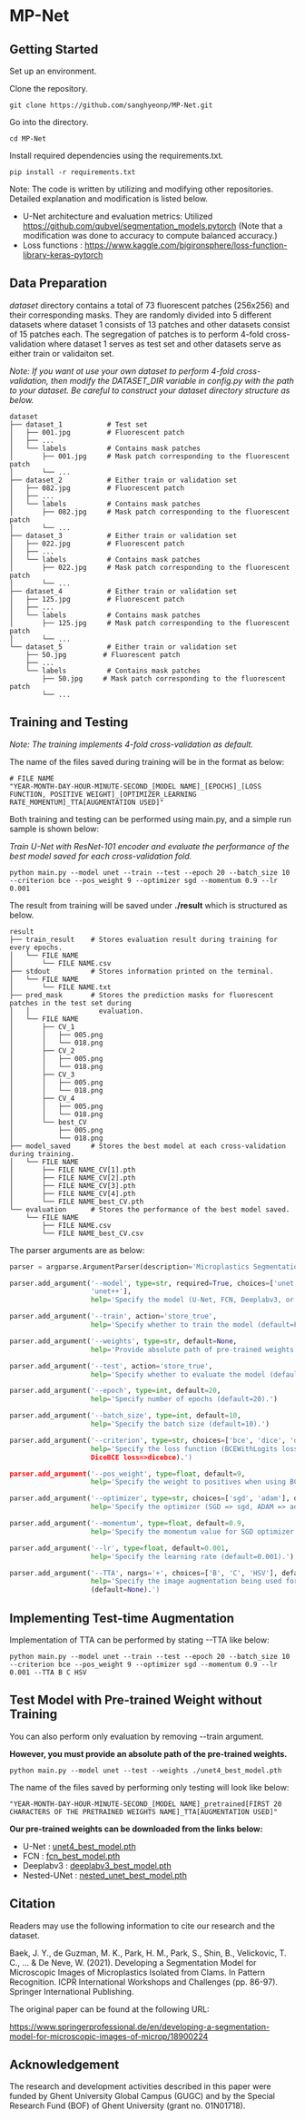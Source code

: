 # MP-Net

## Getting Started
Set up an environment.

Clone the repository.
```shell
git clone https://github.com/sanghyeonp/MP-Net.git
```

Go into the directory.
```shell
cd MP-Net
```

Install required dependencies using the requirements.txt.
```shell
pip install -r requirements.txt
```

Note: The code is written by utilizing and modifying other repositories. Detailed explanation and modification is listed below.

* U-Net architecture and evaluation metrics: Utilized https://github.com/qubvel/segmentation_models.pytorch (Note that a modification was done to accuracy to compute balanced accuracy.)
* Loss functions : https://www.kaggle.com/bigironsphere/loss-function-library-keras-pytorch


## Data Preparation
*dataset* directory contains a total of 73 fluorescent patches (256x256) and their corresponding masks. They are randomly divided into 5 different datasets where dataset 1 consists of 13 patches and other datasets consist of 15 patches each. The segregation of patches is to perform 4-fold cross-validation where dataset 1 serves as test set and other datasets serve as either train or validaiton set.

*Note: If you want ot use your own dataset to perform 4-fold cross-validation, then modify the DATASET_DIR variable in config.py with the path to your dataset. Be careful to construct your dataset directory structure as below.*

```tree
dataset
├── dataset_1           # Test set
│   ├── 001.jpg         # Fluorescent patch
│   ├── ...
│   └── labels          # Contains mask patches
│       ├── 001.jpg     # Mask patch corresponding to the fluorescent patch
│       └── ...
├── dataset_2           # Either train or validation set
│   ├── 082.jpg         # Fluorescent patch
│   ├── ...
│   └── labels          # Contains mask patches
│       ├── 082.jpg     # Mask patch corresponding to the fluorescent patch
│       └── ...
├── dataset_3           # Either train or validation set
│   ├── 022.jpg         # Fluorescent patch
│   ├── ...
│   └── labels          # Contains mask patches
│       ├── 022.jpg     # Mask patch corresponding to the fluorescent patch
│       └── ...
├── dataset_4           # Either train or validation set
│   ├── 125.jpg         # Fluorescent patch
│   ├── ...
│   └── labels          # Contains mask patches
│       ├── 125.jpg     # Mask patch corresponding to the fluorescent patch
│       └── ...
└── dataset_5           # Either train or validation set
    ├── 50.jpg         # Fluorescent patch
    ├── ...
    └── labels          # Contains mask patches
        ├── 50.jpg     # Mask patch corresponding to the fluorescent patch
        └── ...

```

## Training and Testing

*Note: The training implements 4-fold cross-validation as default.*

The name of the files saved during training will be in the format as below: 

```
# FILE NAME
"YEAR-MONTH-DAY-HOUR-MINUTE-SECOND_[MODEL NAME]_[EPOCHS]_[LOSS FUNCTION, POSITIVE WEIGHT]_[OPTIMIZER_LEARNING RATE_MOMENTUM]_TTA[AUGMENTATION USED]"
```

Both training and testing can be performed using main.py, and a simple run sample is shown below:

*Train U-Net with ResNet-101 encoder and evaluate the performance of the best model saved for each cross-validation fold.*


```shell 
python main.py --model unet --train --test --epoch 20 --batch_size 10 --criterion bce --pos_weight 9 --optimizer sgd --momentum 0.9 --lr 0.001
```

The result from training will be saved under **./result** which is structured as below.

```tree
result
├── train_result    # Stores evaluation result during training for every epochs.
│   └── FILE NAME
│       └── FILE NAME.csv
├── stdout          # Stores information printed on the terminal.
│   └── FILE NAME
│       └── FILE NAME.txt
├── pred_mask       # Stores the prediction masks for fluorescent patches in the test set during 
│   │                 evaluation.
│   └── FILE NAME
│       ├── CV_1
│       │   ├── 005.png
│       │   └── 018.png
│       ├── CV_2
│       │   ├── 005.png
│       │   └── 018.png
│       ├── CV_3
│       │   ├── 005.png
│       │   └── 018.png
│       ├── CV_4
│       │   ├── 005.png
│       │   └── 018.png
│       └── best_CV
│           ├── 005.png
│           └── 018.png
├── model_saved     # Stores the best model at each cross-validation during training.
│   └── FILE NAME
│       ├── FILE NAME_CV[1].pth
│       ├── FILE NAME_CV[2].pth
│       ├── FILE NAME_CV[3].pth
│       ├── FILE NAME_CV[4].pth
│       └── FILE NAME_best_CV.pth
└── evaluation      # Stores the performance of the best model saved.
    └── FILE NAME
        ├── FILE NAME.csv
        └── FILE NAME_best_CV.csv

```

The parser arguments are as below:

```python
parser = argparse.ArgumentParser(description='Microplastics Segmentation')

parser.add_argument('--model', type=str, required=True, choices=['unet', 'fcn', 'deeplabv3',    
                    'unet++'], 
                    help='Specify the model (U-Net, FCN, Deeplabv3, or U-Net++).')

parser.add_argument('--train', action='store_true',
                    help='Specify whether to train the model (default=False).')

parser.add_argument('--weights', type=str, default=None,
                    help='Provide absolute path of pre-trained weights (default=None).')

parser.add_argument('--test', action='store_true',
                    help='Specify whether to evaluate the model (default=False).')

parser.add_argument('--epoch', type=int, default=20,
                    help='Specify number of epochs (default=20).')

parser.add_argument('--batch_size', type=int, default=10,
                    help='Specify the batch size (default=10).')

parser.add_argument('--criterion', type=str, choices=['bce', 'dice', 'dicebce'], default='dice', 
                    help='Specify the loss function (BCEWithLogits loss => bce, SoftDice loss => dice,
                    DiceBCE loss=>dicebce).')

parser.add_argument('--pos_weight', type=float, default=9, 
                    help='Specify the weight to positives when using BCEWithLogits loss. (default=9)')

parser.add_argument('--optimizer', type=str, choices=['sgd', 'adam'], default='sgd', 
                    help='Specify the optimizer (SGD => sgd, ADAM => adam).')

parser.add_argument('--momentum', type=float, default=0.9,
                    help='Specify the momentum value for SGD optimizer (default=0.9).')

parser.add_argument('--lr', type=float, default=0.001,
                    help='Specify the learning rate (default=0.001).')

parser.add_argument('--TTA', nargs='+', choices=['B', 'C', 'HSV'], default=None,
                    help='Specify the image augmentation being used for test-time augmentation 
                    (default=None).')
```


## Implementing Test-time Augmentation

Implementation of TTA can be performed by stating --TTA like below:

```shell
python main.py --model unet --train --test --epoch 20 --batch_size 10 --criterion bce --pos_weight 9 --optimizer sgd --momentum 0.9 --lr 0.001 --TTA B C HSV
```

## Test Model with Pre-trained Weight without Training

You can also perform only evaluation by removing --train argument. 

**However, you must provide an absolute path of the pre-trained weights.**

```shell
python main.py --model unet --test --weights ./unet4_best_model.pth
```

The name of the files saved by performing only testing will look like below: 

```
"YEAR-MONTH-DAY-HOUR-MINUTE-SECOND_[MODEL NAME]_pretrained[FIRST 20 CHARACTERS OF THE PRETRAINED WEIGHTS NAME]_TTA[AUGMENTATION USED]"
```

**Our pre-trained weights can be downloaded from the links below:**

* U-Net : [unet4_best_model.pth](https://drive.google.com/file/d/1wG1WYUtJ49oS0JYVET-33aYvShEKotjf/view?usp=sharing)
* FCN : [fcn_best_model.pth](https://drive.google.com/file/d/1SFhc1G6H0rXEkOXz7q3GM5HBizfr961T/view?usp=sharing)
* Deeplabv3 : [deeplabv3_best_model.pth](https://drive.google.com/file/d/1fbCICTgLOc57z5ETe4Fc6slEBZT9VbiY/view?usp=sharing)
* Nested-UNet : [nested_unet_best_model.pth](https://drive.google.com/file/d/1rTBOZLbK81agYtYVl0WV5Nf2qo6oGFQS/view?usp=sharing)


## Citation
Readers may use the following information to cite our research and the dataset.

Baek, J. Y., de Guzman, M. K., Park, H. M., Park, S., Shin, B., Velickovic, T. C., ... & De Neve, W. (2021). Developing a Segmentation Model for Microscopic Images of Microplastics Isolated from Clams. In Pattern Recognition. ICPR International Workshops and Challenges (pp. 86-97). Springer International Publishing.

The original paper can be found at the following URL:

https://www.springerprofessional.de/en/developing-a-segmentation-model-for-microscopic-images-of-microp/18900224


## Acknowledgement
The research and development activities described in this paper were funded by Ghent University Global Campus (GUGC) and by the Special Research Fund (BOF) of Ghent University (grant no. 01N01718).
